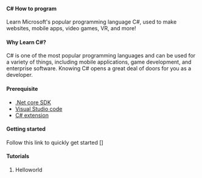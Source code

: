 #### C# How to program
Learn Microsoft's popular programming language C#, used to make websites, mobile apps, video games, VR, and more!

#### Why Learn C#?
C# is one of the most popular programming languages and can be used for a variety of things, including mobile applications, game development, and enterprise software. Knowing C# opens a great deal of doors for you as a developer.

#### Prerequisite
* [.Net core SDK](https://docs.microsoft.com/en-us/dotnet/core/install/sdk?pivots=os-windows)
* [Visual Studio code](https://code.visualstudio.com/Download)
* [C# extension](https://marketplace.visualstudio.com/items?itemName=ms-vscode.csharp)

#### Getting started

Follow this link to quickly get started []
#### Tutorials
1. Helloworld